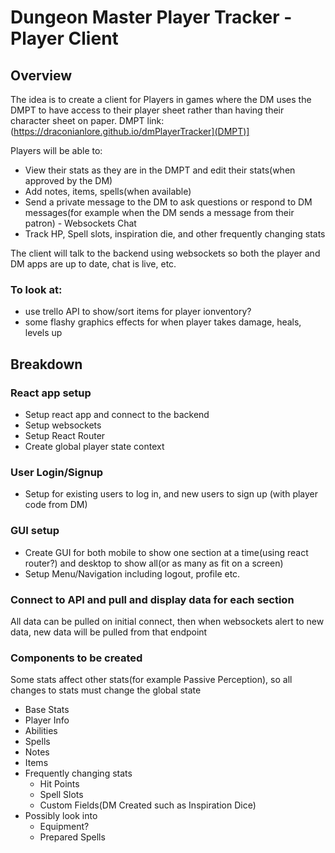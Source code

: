 # Dungeon Master Player Tracker - Player Client

## Overview

The idea is to create a client for Players in games where the DM uses the DMPT to have access to their player sheet rather than having their character sheet on paper.
DMPT link: (https://draconianlore.github.io/dmPlayerTracker](DMPT)]

Players will be able to:

* View their stats as they are in the DMPT and edit their stats(when approved by the DM)
* Add notes, items, spells(when available)
* Send a private message to the DM to ask questions or respond to DM messages(for example when the DM sends a message from their patron) - Websockets Chat
* Track HP, Spell slots, inspiration die, and other frequently changing stats

The client will talk to the backend using websockets so both the player and DM apps are up to date, chat is live, etc.


### To look at:

* use trello API to show/sort items for player ionventory?
* some flashy graphics effects for when player takes damage, heals, levels up


## Breakdown

### React app setup

* Setup react app and connect to the backend
* Setup websockets 
* Setup React Router
* Create global player state context

### User Login/Signup

* Setup for existing users to log in, and new users to sign up (with player code from DM)

### GUI setup

* Create GUI for both mobile to show one section at a time(using react router?) and desktop to show all(or as many as fit on a screen)
* Setup Menu/Navigation including logout, profile etc.

### Connect to API and pull and display data for each section

All data can be pulled on initial connect, then when websockets alert to new data, new data will be pulled from that endpoint


### Components to be created

Some stats affect other stats(for example Passive Perception), so all changes to stats must change the global state

* Base Stats
* Player Info
* Abilities
* Spells
* Notes
* Items
* Frequently changing stats
  * Hit Points
  * Spell Slots
  * Custom Fields(DM Created such as Inspiration Dice)
* Possibly look into
  * Equipment?
  * Prepared Spells

